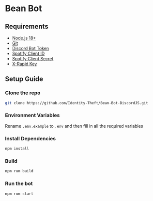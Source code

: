 # Bean Bot
## Requirements
- [Node.js 18+](https://nodejs.org/en)
- [Git](https://git-scm.com/downloads)
- [Discord Bot Token](https://discord.com/developers/applications)
- [Spotify Client ID](https://developer.spotify.com/dashboard/login)
- [Spotify Client Secret](https://developer.spotify.com/dashboard/login)
- [X-Rapid Key](https://rapidapi.com/apidojo/api/imdb8/)

## Setup Guide
### Clone the repo
```bash
git clone https://github.com/Identity-Theft/Bean-Bot-DiscordJS.git
```
### Environment Variables
Rename `.env.example` to `.env` and then fill in all the required variables

### Install Dependencies
```bash
npm install
```

### Build
```bash
npm run build
```

### Run the bot
```bash
npm run start
```
